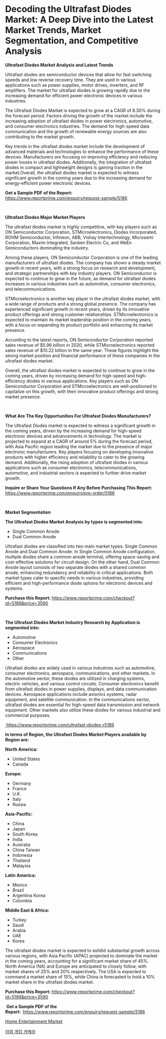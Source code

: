 <p><h1>Decoding the Ultrafast Diodes Market: A Deep Dive into the Latest Market Trends, Market Segmentation, and Competitive Analysis</h1></p><p><strong>Ultrafast Diodes Market Analysis and Latest Trends</strong></p>
<p><p>Ultrafast diodes are semiconductor devices that allow for fast switching speeds and low reverse recovery time. They are used in various applications such as power supplies, motor drives, inverters, and RF amplifiers. The market for ultrafast diodes is growing rapidly due to the increasing demand for efficient power electronic devices in various industries.</p><p>The Ultrafast Diodes Market is expected to grow at a CAGR of 8.30% during the forecast period. Factors driving the growth of the market include the increasing adoption of ultrafast diodes in power electronics, automotive, and consumer electronics industries. The demand for high-speed data communication and the growth of renewable energy sources are also contributing to the market growth.</p><p>Key trends in the ultrafast diodes market include the development of advanced materials and technologies to enhance the performance of these devices. Manufacturers are focusing on improving efficiency and reducing power losses in ultrafast diodes. Additionally, the integration of ultrafast diodes in compact and lightweight designs is gaining traction in the market.Overall, the ultrafast diodes market is expected to witness significant growth in the coming years due to the increasing demand for energy-efficient power electronic devices.</p></p>
<p><strong>Get a Sample PDF of the Report:&nbsp;</strong> <a href="https://www.reportprime.com/enquiry/request-sample/5186">https://www.reportprime.com/enquiry/request-sample/5186</a></p>
<p>&nbsp;</p>
<p><strong>Ultrafast Diodes Major Market Players</strong></p>
<p><p>The ultrafast diodes market is highly competitive, with key players such as ON Semiconductor Corporation, STMicroelectronics, Diodes Incorporated, ROHM Semiconductor, Infineon, ABB, Vishay Intertechnology, Microsemi Corporation, Maxim Integrated, Sanken Electric Co, and WeEn Semiconductors dominating the industry.</p><p>Among these players, ON Semiconductor Corporation is one of the leading manufacturers of ultrafast diodes. The company has shown a steady market growth in recent years, with a strong focus on research and development, and strategic partnerships with key industry players. ON Semiconductor is expected to continue to grow in the future, as demand for ultrafast diodes increases in various industries such as automotive, consumer electronics, and telecommunications.</p><p>STMicroelectronics is another key player in the ultrafast diodes market, with a wide range of products and a strong global presence. The company has experienced significant growth in recent years, driven by its innovative product offerings and strong customer relationships. STMicroelectronics is expected to maintain its market leadership position in the coming years, with a focus on expanding its product portfolio and enhancing its market presence.</p><p>According to the latest reports, ON Semiconductor Corporation reported sales revenue of $5.96 billion in 2020, while STMicroelectronics reported sales revenue of $10.22 billion in the same year. These figures highlight the strong market position and financial performance of these companies in the ultrafast diodes market.</p><p>Overall, the ultrafast diodes market is expected to continue to grow in the coming years, driven by increasing demand for high-speed and high-efficiency diodes in various applications. Key players such as ON Semiconductor Corporation and STMicroelectronics are well-positioned to capitalize on this growth, with their innovative product offerings and strong market presence.</p></p>
<p>&nbsp;</p>
<p><strong>What Are The Key Opportunities For Ultrafast Diodes Manufacturers?</strong></p>
<p><p>The Ultrafast Diodes market is expected to witness a significant growth in the coming years, driven by the increasing demand for high-speed electronic devices and advancements in technology. The market is projected to expand at a CAGR of around 5% during the forecast period, with Asia Pacific region leading the market due to the presence of major electronic manufacturers. Key players focusing on developing innovative products with higher efficiency and reliability to cater to the growing demand. Additionally, the rising adoption of ultrafast diodes in various applications such as consumer electronics, telecommunications, automotive, and industrial sectors is expected to further drive market growth.</p></p>
<p><strong>Inquire or Share Your Questions If Any Before Purchasing This Report:</strong> <a href="https://www.reportprime.com/enquiry/pre-order/5186">https://www.reportprime.com/enquiry/pre-order/5186</a></p>
<p>&nbsp;</p>
<p><strong>Market Segmentation</strong></p>
<p><strong>The Ultrafast Diodes Market Analysis by types is segmented into:</strong></p>
<p><ul><li>Single Common Anode</li><li>Dual Common Anode</li></ul></p>
<p><p>Ultrafast diodes are classified into two main market types: Single Common Anode and Dual Common Anode. In Single Common Anode configuration, multiple diodes share a common anode terminal, offering space-saving and cost-effective solutions for circuit design. On the other hand, Dual Common Anode layout consists of two separate diodes with a shared common anode, enhancing redundancy and reliability in critical applications. Both market types cater to specific needs in various industries, providing efficient and high-performance diode options for electronic devices and systems.</p></p>
<p><strong>Purchase this Report:&nbsp;</strong><a href="https://www.reportprime.com/checkout?id=5186&price=3590">https://www.reportprime.com/checkout?id=5186&price=3590</a></p>
<p>&nbsp;</p>
<p><strong>The Ultrafast Diodes Market Industry Research by Application is segmented into:</strong></p>
<p><ul><li>Automotive</li><li>Consumer Electronics</li><li>Aerospace</li><li>Communications</li><li>Other</li></ul></p>
<p><p>Ultrafast diodes are widely used in various industries such as automotive, consumer electronics, aerospace, communications, and other markets. In the automotive sector, these diodes are utilized in charging systems, electric vehicles, and various control circuits. Consumer electronics benefit from ultrafast diodes in power supplies, displays, and data communication devices. Aerospace applications include avionics systems, radar equipment, and satellite communication. In the communications sector, ultrafast diodes are essential for high-speed data transmission and network equipment. Other markets also utilize these diodes for various industrial and commercial purposes.</p></p>
<p><a href="https://www.reportprime.com/ultrafast-diodes-r5186">&nbsp;https://www.reportprime.com/ultrafast-diodes-r5186</a></p>
<p><strong>In terms of Region, the Ultrafast Diodes Market Players available by Region are:</strong></p>
<p>
    <p> <strong> North America: </strong>
        <ul>
            <li>United States</li>
            <li>Canada</li>
        </ul>
        </p> 
    <p> <strong> Europe: </strong>
        <ul>
            <li>Germany</li>
            <li>France</li>
            <li>U.K.</li>
            <li>Italy</li>
            <li>Russia</li>
        </ul>
        </p> 
    <p> <strong> Asia-Pacific: </strong>
        <ul>
            <li>China</li>
            <li>Japan</li>
            <li>South Korea</li>
            <li>India</li>
            <li>Australia</li>
            <li>China Taiwan</li>
            <li>Indonesia</li>
            <li>Thailand</li>
            <li>Malaysia</li>
        </ul>
        </p> 
    <p> <strong> Latin America: </strong>
        <ul>
            <li>Mexico</li>
            <li>Brazil</li>
            <li>Argentina Korea</li>
            <li>Colombia</li>
        </ul>
        </p> 
    <p> <strong> Middle East & Africa: </strong>
        <ul>
            <li>Turkey</li>
            <li>Saudi</li>
            <li>Arabia</li>
            <li>UAE</li>
            <li>Korea</li>
        </ul>
    </p>
    </p>
<p><p>The ultrafast diodes market is expected to exhibit substantial growth across various regions, with Asia Pacific (APAC) projected to dominate the market in the coming years, accounting for a significant market share of 45%. North America (NA) and Europe are anticipated to closely follow, with market shares of 25% and 20% respectively. The USA is expected to command a market share of 15%, while China is forecasted to hold a 10% market share in the ultrafast diodes market.</p></p>
<p><strong>Purchase this Report: </strong><a href="https://www.reportprime.com/checkout?id=5186&price=3590">https://www.reportprime.com/checkout?id=5186&price=3590</a></p>
<p>&nbsp;<strong>Get a Sample PDF of the Report:&nbsp;&nbsp;</strong><a href="https://www.reportprime.com/enquiry/request-sample/5186">https://www.reportprime.com/enquiry/request-sample/5186</a></p>
<p><strong></strong></p>
<p><p><a href="https://issuu.com/reportprime-2/docs/home-entertainment-market-size-2030.pptx">Home Entertainment Market</a></p><p><a href="https://github.com/RickyMetzDVM/Market-Research-Report-List-1/blob/main/782357770526.md">야외 게임 카메라</a></p></p>